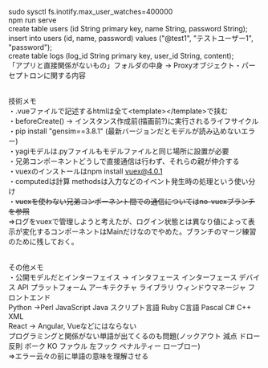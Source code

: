 sudo sysctl fs.inotify.max_user_watches=400000<br>
npm run serve<br>
create table users (id String primary key, name String, password String);<br>
insert into users (id, name, password) values ("@test1", "テストユーザー1", "password");<br>
create table logs (log_id String primary key, user_id String, content);<br>
「アプリと直接関係がないもの」フォルダの中身 -> Proxyオブジェクト・パーセプトロンに関する内容<br><br>

技術メモ<br>
・.vueファイルで記述するhtmlは全て\<template>\</template>で挟む<br>
・beforeCreate() -> インスタンス作成前(描画前?)に実行されるライフサイクル<br>
・pip install "gensim==3.8.1" (最新バージョンだとモデルが読み込めないエラー)<br>
・yagiモデルは.pyファイルもモデルファイルと同じ場所に設置が必要<br>
・兄弟コンポーネントどうしで直接通信は行わず、それらの親が仲介する<br>
・vuexのインストールはnpm install vuex@4.0.1<br>
・computedは計算 methodsは入力などのイベント発生時の処理という使い分け<br>
・~~vuexを使わない兄弟コンポーネント間での通信についてはno-vuexブランチを参照~~<br>
=>ログをvuexで管理しようと考えたが、ログイン状態とは異なり値によって表示が変化するコンポーネントはMainだけなのでやめた。ブランチのマージ練習のために残しておく。<br><br>

その他メモ<br>
・公開モデルだとインターフェイス -> インタフェース インターフェース デバイス API プラットフォーム アーキテクチャ ライブラリ ウィンドウマネージャ フロントエンド<br>
Python ->Perl JavaScript Java スクリプト言語 Ruby C言語 Pascal C# C++ XML<br>
React -> Angular, Vueなどにはならない<br>
プログラミングと関係がない単語が出てくるのも問題(ノックアウト 減点 ドロー 反則 ボーク KO ファウル 左フック ペナルティー ローブロー)<br>
=>エラー云々の前に単語の意味を理解させる<br>
  